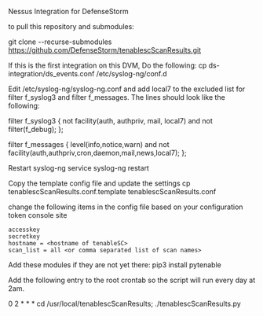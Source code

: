 Nessus Integration for DefenseStorm

to pull this repository and submodules:

git clone --recurse-submodules https://github.com/DefenseStorm/tenablescScanResults.git

If this is the first integration on this DVM, Do the following:
cp ds-integration/ds_events.conf /etc/syslog-ng/conf.d

Edit /etc/syslog-ng/syslog-ng.conf and add local7 to the excluded list for filter f_syslog3 and filter f_messages. The lines should look like the following:

filter f_syslog3 { not facility(auth, authpriv, mail, local7) and not filter(f_debug); };

filter f_messages { level(info,notice,warn) and not facility(auth,authpriv,cron,daemon,mail,news,local7); };

Restart syslog-ng service syslog-ng restart

Copy the template config file and update the settings
cp tenablescScanResults.conf.template tenablescScanResults.conf

change the following items in the config file based on your configuration token console site

	accesskey 
	secretkey
	hostname = <hostname of tenableSC>
	scan_list = all <or comma separated list of scan names>

Add these modules if they are not yet there:
	pip3 install pytenable

Add the following entry to the root crontab so the script will run every day at 2am.

0 2 * * * cd /usr/local/tenablescScanResults; ./tenablescScanResults.py
